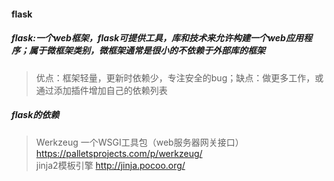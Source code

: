 #### flask
##### flask:一个web框架，flask可提供工具，库和技术来允许构建一个web应用程序；属于微框架类别，微框架通常是很小的不依赖于外部库的框架
> 优点：框架轻量，更新时依赖少，专注安全的bug；缺点：做更多工作，或通过添加插件增加自己的依赖列表
##### flask的依赖
> Werkzeug 一个WSGI工具包（web服务器网关接口）  https://palletsprojects.com/p/werkzeug/  
> jinja2模板引擎 http://jinja.pocoo.org/